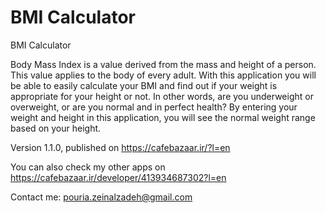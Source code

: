 # BMI Calculator

BMI Calculator


Body Mass Index is a value derived from the mass and height of a person. This value applies to the body of every adult.
With this application you will be able to easily calculate your BMI and find out if your weight is appropriate for your
height or not. In other words, are you underweight or overweight, or are you normal and in perfect health?
By entering your weight and height in this application, you will see the normal weight range based on your height.

Version 1.1.0, published on https://cafebazaar.ir/?l=en

You can also check my other apps on https://cafebazaar.ir/developer/413934687302?l=en

Contact me: pouria.zeinalzadeh@gmail.com
